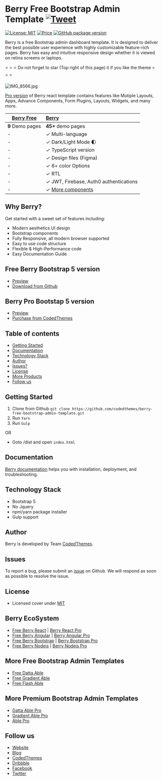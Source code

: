 # Berry Free Bootstrap Admin Template [![Tweet](https://img.shields.io/twitter/url/http/shields.io.svg?style=social)](https://twitter.com/intent/tweet?text=Get%20Berry%20React%20-%20The%20most%20beautiful%20Material%20designed%20Admin%20Dashboard%20Template%20&url=https://berrydashboard.io&via=codedthemes&hashtags=bootstrap,webdev,developers,javascript)

[![License: MIT](https://img.shields.io/badge/License-MIT-yellow.svg)](https://opensource.org/licenses/MIT)
[![Price](https://img.shields.io/badge/price-FREE-0098f7.svg)](https://github.com/codedthemes/berry-free-bootstrap-admin-template/blob/master/LICENSE)
[![GitHub package version](https://img.shields.io/github/package-json/v/codedthemes/berry-free-bootstrap-admin-template)](https://github.com/codedthemes/berry-free-bootstrap-admin-template/)


Berry is a free Bootstrap admin dashboard template. It is designed to deliver the best possible user experience with highly customizable feature-rich pages. Berry has easy and intuitive responsive design whether it is viewed on retina screens or laptops.

:star: :star: :star: Do not forget to star (Top right of this page) it if you like the theme  :star: :star: :star:

![IMG_8566.jpg](https://berrydashboard.io/imp-images/berry-github-free-bootstrap-repo-1.jpg)


[Pro version](https://codedthemes.com/item/berry-bootstrap-5-admin-template/) of Berry react template contains features like Mutiple Layouts, Apps, Advance Components, Form Plugins, Layouts, Widgets, and many more.

| [Berry Free](https://berrydashboard.io/bootstrap/free/)    | [Berry](https://codedthemes.com/item/berry-bootstrap-5-admin-template/) |
| ---------------------------------------------------------------------------------------- | :------------------------------------------------------------------------|
| **9** Demo pages                                                                         | **45+** demo pages                                                       |
| -                                                                                        | ✓ Multi-language                                                         |
| -                                                                                        | ✓ Dark/Light Mode 🌓                                                    |
| -                                                                                        | ✓ TypeScript version                                                     |
| -                                                                                        | ✓ Design files (Figma)                                                   |
| -                                                                                        | ✓ 6+ color Options                                                       |
| -                                                                                        | ✓ RTL                                                                    |
| -                                                                                        | ✓ JWT, Firebase, Auth0 authentications                                   |
| -                                                                                        | ✓ [More components](https://codedthemes.com/item/berry-bootstrap-5-admin-template/)         |  


## Why Berry?

Get started with a sweet set of features including:

 * Modern aesthetics UI design
 * Bootstrap components
 * Fully Responsive, all modern browser supported
 * Easy to use code structure
 * Flexible & High-Performance code
 * Easy Documentation Guide

## Free Berry Bootstrap 5 version

 - [Preview](https://berrydashboard.io/bootstrap/free/)
 - [Download from Github](https://github.com/codedthemes/berry-free-bootstrap-admin-template)
 
## Berry Pro Bootstap 5 version

 - [Preview](https://berrydashboard.io/bootstrap/default/dashboard/index.html)
 - [Purchase from CodedThemes](https://codedthemes.com/item/berry-bootstrap-5-admin-template/)

## Table of contents

 * [Getting Started](#getting-started)
 * [Documentation](#documentation)
 * [Technology Stack](#technology-stack)
 * [Author](#author)
 * [Issues?](#issues)
 * [License](#license)
 * [More Products](#more-free-react-material-admin-templates)
 * [Follow us](#follow-us)
 
## Getting Started

1. Clone from Github ``` git clone https://github.com/codedthemes/berry-free-bootstrap-admin-template.git ```
2. Run ```Yarn```
3. Run ```Gulp```

OR
- Goto /dist and open `index.html`

## Documentation

[Berry documentation](https://codedthemes.gitbook.io/berry-bootstrap/) helps you with installation, deployment, and troubleshooting.

## Technology Stack

 - Bootstrap 5
 - No Jquery
 - npm/yarn package installer
 - Gulp support

## Author

Berry is developed by Team [CodedThemes](https://codedthemes.com).

## Issues

To report a bug, please submit an [issue](https://github.com/codedthemes/berry-free-bootstrap-admin-template/issues) on Github. We will respond as soon as possible to resolve the issue.

## License

 - Licensed cover under [MIT](https://github.com/codedthemes/datta-able-bootstrap-dashboard/blob/master/LICENSE)

## Berry EcoSystem

 - [Free Berry React](https://github.com/codedthemes/berry-free-react-admin-template) | [Berry React Pro](https://mui.com/store/items/berry-react-material-admin/)
 - [Free Berry Angular](https://github.com/codedthemes/berry-free-angular-admin-template) | [Berry Angular Pro](https://codedthemes.com/item/berry-angular-admin-dashboard-template/)
 - [Free Berry Bootstrap](https://github.com/codedthemes/berry-free-bootstrap-admin-template) | [Berry Bootstrap Pro](https://codedthemes.com/item/berry-bootstrap-5-admin-template/)
 - [Free Berry Nodejs](https://appseed.us/product/react-node-js-berry-dashboard) | [Berry Nodejs Pro](https://appseed.us/full-stack/react-berry-dashboard)


## More Free Bootstrap Admin Templates

 - [Free Datta Able](https://codedthemes.com/item/datta-able-bootstrap-lite/)
 - [Free Gradient Able](https://codedthemes.com/item/gradient-able-bootstrap-lite/)
 - [Free Flash Able](https://codedthemes.com/item/flash-able-free-admin-template/)

## More Premium Bootstrap Admin Templates

 - [Datta Able Pro](https://codedthemes.com/item/datta-able-bootstrap-admin-template/)
 - [Gradient Able Pro](https://codedthemes.com/item/gradient-able-admin-template/)
 - [Able Pro](https://themeforest.net/item/able-pro-bootstrap-admin-dashboard-template/50170229)
 
## Follow us
 - [Website](https://berrydashboard.io)
 - [Blog](https://blog.berrydashboard.io)
 - [CodedThemes](https://codedthemes.com)
 - [Dribbble](https://dribbble.com/codedthemes)
 - [Facebook](https://www.facebook.com/codedthemes)
 - [Twitter](https://twitter.com/codedthemes)
